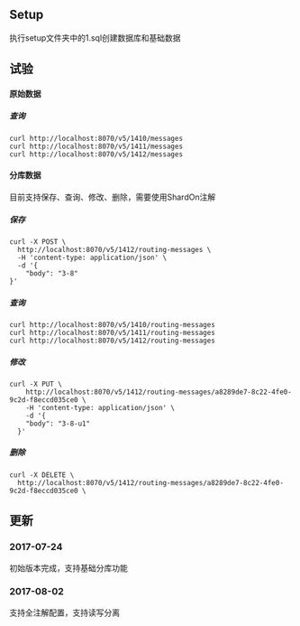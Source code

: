 ## Setup

执行setup文件夹中的1.sql创建数据库和基础数据

## 试验

#### 原始数据

##### 查询

```
curl http://localhost:8070/v5/1410/messages
curl http://localhost:8070/v5/1411/messages
curl http://localhost:8070/v5/1412/messages
```

#### 分库数据

目前支持保存、查询、修改、删除，需要使用ShardOn注解



##### 保存

```
curl -X POST \
  http://localhost:8070/v5/1412/routing-messages \
  -H 'content-type: application/json' \
  -d '{
	"body": "3-8"
}'
```

##### 查询

```
curl http://localhost:8070/v5/1410/routing-messages
curl http://localhost:8070/v5/1411/routing-messages
curl http://localhost:8070/v5/1412/routing-messages
```

##### 修改

```
curl -X PUT \
    http://localhost:8070/v5/1412/routing-messages/a8289de7-8c22-4fe0-9c2d-f8eccd035ce0 \
    -H 'content-type: application/json' \
    -d '{
  	"body": "3-8-u1"
  }'
 ```

##### 删除

```
curl -X DELETE \
  http://localhost:8070/v5/1412/routing-messages/a8289de7-8c22-4fe0-9c2d-f8eccd035ce0 \
```

## 更新

### 2017-07-24

初始版本完成，支持基础分库功能

### 2017-08-02

支持全注解配置，支持读写分离